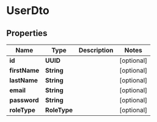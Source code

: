 

# UserDto

## Properties

Name | Type | Description | Notes
------------ | ------------- | ------------- | -------------
**id** | **UUID** |  |  [optional]
**firstName** | **String** |  |  [optional]
**lastName** | **String** |  |  [optional]
**email** | **String** |  |  [optional]
**password** | **String** |  |  [optional]
**roleType** | **RoleType** |  |  [optional]



